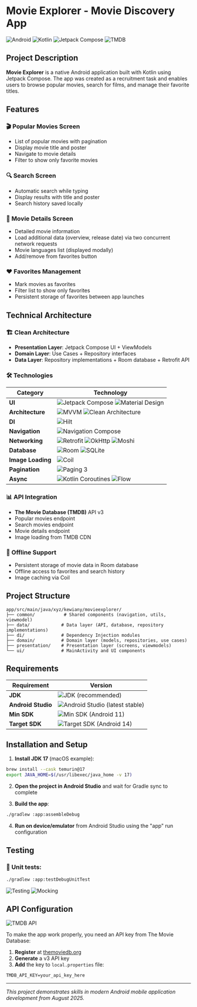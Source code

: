 # Movie Explorer - Movie Discovery App

![Android](https://img.shields.io/badge/Android-3DDC84?style=for-the-badge&logo=android&logoColor=white)
![Kotlin](https://img.shields.io/badge/kotlin-%237F52FF.svg?style=for-the-badge&logo=kotlin&logoColor=white)
![Jetpack Compose](https://img.shields.io/badge/Jetpack%20Compose-4285F4?style=for-the-badge&logo=jetpackcompose&logoColor=white)
![TMDB](https://img.shields.io/badge/TMDB-01B4E4?style=for-the-badge&logo=themoviedatabase&logoColor=white)

## Project Description

**Movie Explorer** is a native Android application built with Kotlin using Jetpack Compose. The app was created as a recruitment task and enables users to browse popular movies, search for films, and manage their favorite titles.

## Features

### 🎬 Popular Movies Screen
- List of popular movies with pagination
- Display movie title and poster
- Navigate to movie details
- Filter to show only favorite movies

### 🔍 Search Screen  
- Automatic search while typing
- Display results with title and poster
- Search history saved locally

### 📱 Movie Details Screen
- Detailed movie information
- Load additional data (overview, release date) via two concurrent network requests
- Movie languages list (displayed modally)
- Add/remove from favorites button

### ❤️ Favorites Management
- Mark movies as favorites
- Filter list to show only favorites
- Persistent storage of favorites between app launches

## Technical Architecture

### 🏗️ Clean Architecture
- **Presentation Layer**: Jetpack Compose UI + ViewModels
- **Domain Layer**: Use Cases + Repository interfaces
- **Data Layer**: Repository implementations + Room database + Retrofit API

### 🛠️ Technologies

| Category | Technology |
|----------|------------|
| **UI** | ![Jetpack Compose](https://img.shields.io/badge/Jetpack%20Compose-4285F4?style=flat&logo=jetpackcompose&logoColor=white) ![Material Design](https://img.shields.io/badge/Material%20Design-757575?style=flat&logo=materialdesign&logoColor=white) |
| **Architecture** | ![MVVM](https://img.shields.io/badge/MVVM-FF6B6B?style=flat&logo=android&logoColor=white) ![Clean Architecture](https://img.shields.io/badge/Clean%20Architecture-4ECDC4?style=flat&logo=android&logoColor=white) |
| **DI** | ![Hilt](https://img.shields.io/badge/Hilt-FF6B35?style=flat&logo=android&logoColor=white) |
| **Navigation** | ![Navigation Compose](https://img.shields.io/badge/Navigation%20Compose-4285F4?style=flat&logo=android&logoColor=white) |
| **Networking** | ![Retrofit](https://img.shields.io/badge/Retrofit-3DDC84?style=flat&logo=android&logoColor=white) ![OkHttp](https://img.shields.io/badge/OkHttp-3DDC84?style=flat&logo=android&logoColor=white) ![Moshi](https://img.shields.io/badge/Moshi-FF6B35?style=flat&logo=android&logoColor=white) |
| **Database** | ![Room](https://img.shields.io/badge/Room-4285F4?style=flat&logo=android&logoColor=white) ![SQLite](https://img.shields.io/badge/SQLite-003B57?style=flat&logo=sqlite&logoColor=white) |
| **Image Loading** | ![Coil](https://img.shields.io/badge/Coil-FF6B35?style=flat&logo=android&logoColor=white) |
| **Pagination** | ![Paging 3](https://img.shields.io/badge/Paging%203-4285F4?style=flat&logo=android&logoColor=white) |
| **Async** | ![Kotlin Coroutines](https://img.shields.io/badge/Kotlin%20Coroutines-7F52FF?style=flat&logo=kotlin&logoColor=white) ![Flow](https://img.shields.io/badge/Flow-7F52FF?style=flat&logo=kotlin&logoColor=white) |

### 📊 API Integration
- **The Movie Database (TMDB)** API v3
- Popular movies endpoint
- Search movies endpoint  
- Movie details endpoint
- Image loading from TMDB CDN

### 💾 Offline Support
- Persistent storage of movie data in Room database
- Offline access to favorites and search history
- Image caching via Coil

## Project Structure

```
app/src/main/java/xyz/kewiany/movieexplorer/
├── common/           # Shared components (navigation, utils, viewmodel)
├── data/            # Data layer (API, database, repository implementations)
├── di/              # Dependency Injection modules
├── domain/          # Domain layer (models, repositories, use cases)
├── presentation/    # Presentation layer (screens, viewmodels)
└── ui/              # MainActivity and UI components
```

## Requirements

| Requirement | Version |
|-------------|---------|
| **JDK** | ![JDK](https://img.shields.io/badge/JDK-17-orange?style=flat&logo=openjdk&logoColor=white) (recommended) |
| **Android Studio** | ![Android Studio](https://img.shields.io/badge/Android%20Studio-3DDC84?style=flat&logo=androidstudio&logoColor=white) (latest stable) |
| **Min SDK** | ![Min SDK](https://img.shields.io/badge/Min%20SDK-30-green?style=flat&logo=android&logoColor=white) (Android 11) |
| **Target SDK** | ![Target SDK](https://img.shields.io/badge/Target%20SDK-36-blue?style=flat&logo=android&logoColor=white) (Android 14) |

## Installation and Setup

1. **Install JDK 17** (macOS example):
```bash
brew install --cask temurin@17
export JAVA_HOME=$(/usr/libexec/java_home -v 17)
```

2. **Open the project in Android Studio** and wait for Gradle sync to complete

3. **Build the app**:
```bash
./gradlew :app:assembleDebug
```

4. **Run on device/emulator** from Android Studio using the "app" run configuration

## Testing

### 🧪 Unit tests:
```bash
./gradlew :app:testDebugUnitTest
```

![Testing](https://img.shields.io/badge/Testing-JUnit-green?style=flat&logo=junit5&logoColor=white)
![Mocking](https://img.shields.io/badge/Mocking-MockK-blue?style=flat&logo=kotlin&logoColor=white)

## API Configuration

![TMDB API](https://img.shields.io/badge/TMDB%20API-01B4E4?style=flat&logo=themoviedatabase&logoColor=white)

To make the app work properly, you need an API key from The Movie Database:

1. **Register** at [themoviedb.org](https://www.themoviedb.org)
2. **Generate** a v3 API key
3. **Add** the key to `local.properties` file:
```properties
TMDB_API_KEY=your_api_key_here
```

---

*This project demonstrates skills in modern Android mobile application development from August 2025.*